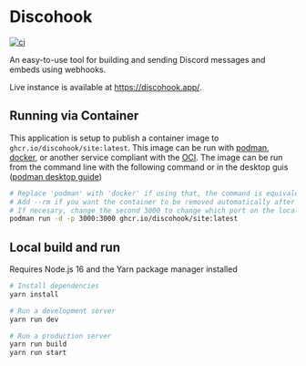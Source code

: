 # Discohook

[![ci](https://github.com/discohook/site/actions/workflows/ci.yml/badge.svg?branch=main&event=push)](https://github.com/discohook/site/actions/workflows/ci.yml)

An easy-to-use tool for building and sending Discord messages and embeds using webhooks.

Live instance is available at <https://discohook.app/>.

## Running via Container

This application is setup to publish a container image to `ghcr.io/discohook/site:latest`. This image can be run with [podman](https://podman.io/), [docker](https://www.docker.com/), or another service compliant with the [OCI](https://opencontainers.org/). The image can be run from the command line with the following command or in the desktop guis ([podman desktop guide](https://podman-desktop.io/docs/working-with-containers/starting-a-container))
```sh
# Replace 'podman' with 'docker' if using that, the command is equivalent
# Add --rm if you want the container to be removed automatically after being stopped
# If necesary, change the second 3000 to change which port on the local computer the app is bound to
podman run -d -p 3000:3000 ghcr.io/discohook/site:latest
```

## Local build and run

Requires Node.js 16 and the Yarn package manager installed

```sh
# Install dependencies
yarn install

# Run a development server
yarn run dev

# Run a production server
yarn run build
yarn run start
```
